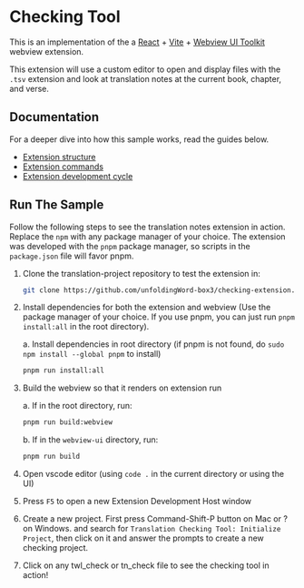 # Checking Tool

This is an implementation of the a [React](https://reactjs.org/) + [Vite](https://vitejs.dev/) + [Webview UI Toolkit](https://github.com/microsoft/vscode-webview-ui-toolkit) webview extension.

This extension will use a custom editor to open and display files with the `.tsv` extension and look at translation notes at the current
book, chapter, and verse.

<!-- ![A screenshot of the sample extension.](TODO: Screenshot) -->

## Documentation

For a deeper dive into how this sample works, read the guides below.

- [Extension structure](./docs/extension-structure.md)
- [Extension commands](./docs/extension-commands.md)
- [Extension development cycle](./docs/extension-development-cycle.md)

## Run The Sample
Follow the following steps to see the translation notes extension in action. Replace the `npm` with any package manager of your choice. The extension was developed with the `pnpm` package manager, so scripts in the `package.json` file will favor pnpm. 

1. Clone the translation-project repository to test the extension in:
    ```bash
    git clone https://github.com/unfoldingWord-box3/checking-extension.git
    ```

2. Install dependencies for both the extension and webview (Use the package manager of your choice. If you use pnpm, you can just run `pnpm install:all` in the root directory).

    a. Install dependencies in root directory (if pnpm is not found, do `sudo npm install --global pnpm` to install)
    ```bash
    pnpm run install:all
    ```

3. Build the webview so that it renders on extension run

    a. If in the root directory, run:
    ```bash
    pnpm run build:webview
    ```
    
    b. If in the `webview-ui` directory, run:
    ```bash
    pnpm run build
    ```

4. Open vscode editor (using `code .` in the current directory or using the UI)

5. Press `F5` to open a new Extension Development Host window

6. Create a new project.  First press Command-Shift-P button on Mac or ? on Windows. and search for `Translation Checking Tool: Initialize Project`, then click on it and answer the prompts to create a new checking project.

7. Click on any twl_check or tn_check file to see the checking tool in action!


